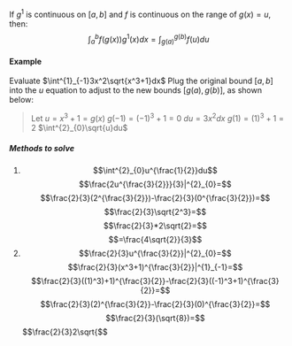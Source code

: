 If $g^1$ is continuous on $[a,b]$ and $f$ is continuous on the range of $g(x)=u$, then:
$$\int^{b}_{a}f(g(x))g^1(x)dx=\int^{g(b)}_{g(a)}f(u)du$$
#### Example
Evaluate $\int^{1}_{-1}3x^2\sqrt{x^3+1}dx$
	Plug the original bound $[a,b]$ into the $u$ equation to adjust to the new bounds $[g(a),g(b)]$, as shown below:
> Let $u=x^3+1=g(x)$              $g(-1)=(-1)^3+1=0$
> $du=3x^2dx$                              $g(1)=(1)^3+1=2$
> $\int^{2}_{0}\sqrt{u}du$
##### Methods to solve
1. $$\int^{2}_{0}u^{\frac{1}{2}}du$$$$\frac{2u^{\frac{3}{2}}}{3}|^{2}_{0}=$$$$\frac{2}{3}(2^{\frac{3}{2}})-\frac{2}{3}(0^{\frac{3}{2}})=$$$$\frac{2}{3}\sqrt{2^3}=$$$$\frac{2}{3}*2\sqrt{2}=$$$$=\frac{4\sqrt{2}}{3}$$
2. $$\frac{2}{3}u^{\frac{3}{2}}|^{2}_{0}=$$$$\frac{2}{3}(x^3+1)^{\frac{3}{2}}|^{1}_{-1}=$$$$\frac{2}{3}((1)^3)+1)^{\frac{3}{2}}-\frac{2}{3}((-1)^3+1)^{\frac{3}{2}}=$$$$\frac{2}{3}(2)^{\frac{3}{2}}-\frac{2}{3}(0)^{\frac{3}{2}}=$$$$\frac{2}{3}(\sqrt{8})=$$$$\frac{2}{3}2\sqrt{$$